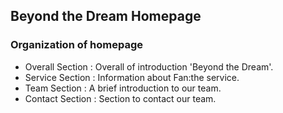 ## Beyond the Dream Homepage

### Organization of homepage
- Overall Section : Overall of introduction 'Beyond the Dream'.
- Service Section : Information about Fan:the service.
- Team Section : A brief introduction to our team.
- Contact Section : Section to contact our team.
